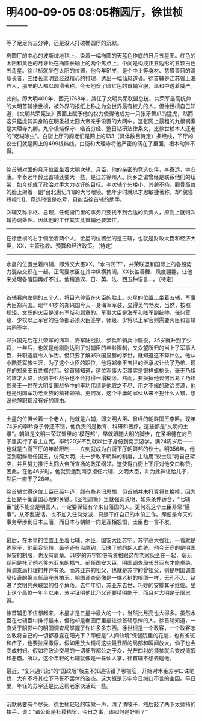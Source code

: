# 明400-09-05 08:05椭圆厅，徐世桢——

等了足足有三分钟，还是没人打破椭圆厅的沉默。

椭圆厅的中心的波斯绒地毯上，染着一幅椭圆的天蓝色作底的日月五星图。红色的太阳和黄色的月牙处在椭圆长轴上的两个焦点上，中间是构成正五边形的五颗白色五角星。徐世桢就坐在太阳的位置，他今年51岁，是个中上等身材、慈眉善目的清瘦长者，三缕长髯明显经过精心的打理，透出一幅仙风道骨。徐首辅是江苏省上海县人，那里的人都以圆滑著称。今天他穿了暗红色的首辅官服，温和中透着威严。

此刻，即大明400年、西元1768年，兼任了文明共荣联盟总统、共荣军最高统帅的大明首辅徐世桢，被外界的报纸上称之为全世界最有权力的人。但徐世桢自己知道，《文明共荣宪法》表面上赋予他的权力使得他成为一只张牙舞爪的猛虎，然而这只猛虎其实身陷在明圣祖太囧大帝亲手设置的大网中。这张网上最粗的九根钢索是大理寺九卿，九个极端保守、皓首穷经、整日钻研法律条文，比徐世桢本人还老的“老糊涂虫”。白衙上厅的阁老们是网上的133（具体数目待定）条经线，下厅的议士们就是网上的499根纬线。白衙和大理寺将他严密的网在了里面，根本动弹不得。

***

徐首辅对面的月牙位置坐着大明次辅、月臣，他的亲密的竞选伙伴，李泰远，字安康。李泰远年龄比首辅还要大一些，是江苏徐州人。同乡之谊曾经是联系他们的纽带，如今却成了政治对手大力攻讦的目标。李次辅个头矮小、其貌不扬，颧骨高耸的脸上架着一副“台北惠记”[1]的大号眼镜。他年少时就以才思敏捷著称，却“貌寝短视”[1]，竞选时很是吃亏，只能当徐首辅的助手。

次辅又称中枢、总理，任何衙门里的事务只要找不到合适的负责人，原则上就归次辅协调处理。因此他的工作其实比首辅还要繁忙。

***

在徐世桢的右手侧坐着两个人，金星的位置坐的是三辅，也就是财政大臣和经济大臣，XX，主管税收、预算和经济政策。（待定）

***

水星的位置坐着四辅，即外交大臣XX。“水曰润下”，共荣联盟和国际上的各股势力混杂交织在一起，正需要水臣在其中纵横捭阖。XX长袖善舞、风度翩翩，让他来处理各藩国再好不过。他精通汉、日、英、法、西五种语言…。（待定）

***

首辅看向左侧的三个人，将目光停留在火臣的脸上。火星的位置上坐着五辅，军事大臣郑兴国。现年41岁的郑兴国今天一身海军军装，显得英气勃发，当然，按照规矩，文职的火臣是没有军衔和肩章的。军事大臣是海军和陆军副统帅，任何营级、少校以上军官的任命都必须火臣签字，师级、少将以上军官则需要火臣和首辅共同签字。

郑兴国先后在共荣军的海军、海军陆战队、步兵和骑兵中服役，35岁就升到了少将，一年后，也就是他刚刚达到了对辅臣的年龄限制，又众望所归的当上了军事大臣，升职速度令人乍舌。但只要了解郑兴国显赫的家世，就知道这不算什么。他从小酷爱军旅生涯，为了这个火臣的职位，他将郑亲王五世的继承权让给了乃弟、现在的郑亲王五世郑兴邦。徐首辅知道，这位军事大臣其实是银样蜡枪头，毫无乃祖的雄才大略，否则中亚战争也不会打得一塌糊涂。然而，要换掉他谈何容易？乃祖郑亲王一世在大明复国战争中的丰功伟绩是他取之不尽、用之不竭的政治资源，他也是明国军功老贵族的精神领袖。更何况，这个平庸的家伙从来不犯什么大错，想逼他辞职都没有好的理由。

***

土星的位置坐着一个老人，他就是六辅，即文明大臣、曾经的朝鲜国王李昑。现年74岁的李昑身子骨还不错，他负责的是教育、科研和医疗，这些都是“文明的土壤”。朝鲜是文明共荣联盟里的“模范邦”，早就跟随大明的脚步，在圣祖健在的日子里实行了君主立宪。李昑20岁不到就以世子身份到南京游学，满24周岁后——也就是白衙下厅的年龄限制——立刻就成为白衙下厅朝鲜邦的议士。明356年，他回到朝鲜继任国王，仿照大明，进一步改革朝鲜的制度，主动用“议士院”将自己架空，并且努力推行太囧大帝所宣扬的政策纲领。这使得白衙上下厅对他交口称赞。因此，在他46岁时，他就受邀到南京担任六辅、文明大臣，并为此禅让给儿子，然后一直干了28年。

徐首辅觉得这位土臣已经年迈，颇有些老旧思想，但首辅并未打算将其换掉，因为土臣是平衡藩国心理的关键。《圣祖遗策》里就强调说明，如果条件适合，“七辅臣”就不能全是明国人，一定要保证有个来自藩国的人。更何况这个土臣非常“懂事”，从不乱说话，也不加入任何党派，只是干好自己的本份工作。即便是今天的事务牵涉到日本三藩，而日本与朝鲜一向是互相怨恨，土臣也一言不发。

***

最后，在木星的位置上坐着七辅、木臣，国安大臣苏宇。苏宇高大强壮，一看就是练家子，他面容坚毅，鼻子还有点鹰钩，反映了他的胡人血统。他今天穿的是明国保安的制服，也没有肩章。38岁的苏宇能够有资格跟这帮老家伙坐在一起，毫无疑问是托了他老爹苏亚东的福气。前任国安大臣、明国调查局长苏亚东才能卓绝，将调查局打理的井井有条。而苏亚东的祖父，也就是苏宇的曾祖父，则是明国调查局传奇的第三任局座苏柏玉。明国调查局像是一棵老树的根须一样，无孔不入，钻进了文明共荣联盟的各个角落。去年年初，苏亚东去世，巧妙的安排其子继位。坐上这个高位一年半以来，苏宇证明他比乃父还要精明能干，而且对大明是无限忠诚。

徐首辅忍不住想起来，木星才是五星中最大的一个，当然比月亮也大得多。虽然木臣在七辅臣中排行最末，但他却是椭圆厅里最让徐首辅忌惮的人。徐首辅知道，一直处于阴影中的明国调查局掌握了许许多多东西。徐世桢是一个政客，一个政客怎么敢将自己的一切都暴露在阳光下？即便是“人间仙境”保健院里的花魁，也有雀斑和疖子，也要拉屎撒尿。假如用放大镜将这些最丑陋的局部和瞬间放大，仙子也会变成村妇。假如将政治交易的一切细节都公之于众，光芒四射的领袖就会变成流氓和恶霸。所以，这个年轻的七辅就像是一株仙人掌，徐首辅不想去碰他。

最近，“复兴通讯社”的“国政版”版主不知道搭错了哪根筋，开始对木臣苏宇口诛笔伐，大有不将其拉下马誓不罢休的姿态。这大概是苏宇今日缄口不言的主因。平日里，年轻的苏宇还是比这帮老家伙活跃一些。

***

沉默总要有个尽头。徐世桢轻轻的咳嗽一声，清了清嗓子，然后敲了两下太师椅的扶手，说：“诸公都是社稷栋梁，今日之事，该如何是好啊？”
